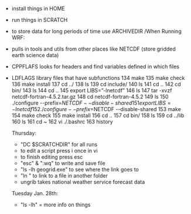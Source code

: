 - install things in HOME
- run things in SCRATCH
- to store data for long periods of time use ARCHIVEDIR
/When Running WRF:
- pulls in tools and utils from other places like NETCDF (store gridded earth science data)
- CPPFLAFS looks for headers and find variables defined in which files
- LDFLAGS library files that have subfunctions
  134  make
  135  make check
  136  make install
  137  cd ../
  138  ls
  139  cd include/
  140  ls
  141  cd ..
  142  cd bin/
  143  ls
  144  cd ..
  145  export LIBS=”-lnetcdf”
  146  ls
  147  tar -xvzf netcdf-fortran-4.5.2.tar.gz
  148  cd netcdf-fortran-4.5.2
  149  ls
  150  ./configure --prefix=$NETCDF --disable-shared
  151  export LIBS=-lnetcdf
  152  ./configure --prefix=$NETCDF --disable-shared
  153  make
  154  make check
  155  make install
  156  cd ..
  157  cd bin/
  158  ls
  159  cd ../lib
  160  ls
  161  cd ~
  162  vi ./.bashrc
  163  history

  Thursday:
  - "DC $SCRATCHDIR" for all runs
  - to edit a script press i once in vi
  - to finish editing press esc
  - "esc" & ":wq" to write and save file
  - "ls -lh geogrid.exe" to see where the link goes to
  - "ln <file name>" to link to a file in another folder
  - ungrib takes national weather service forecast data 

  Tuesday Jan. 28th:
  - "ls -lh" = more info on things